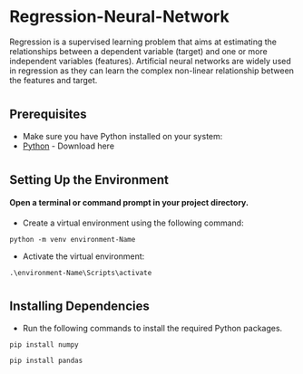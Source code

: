 # Regression-Neural-Network
Regression is a supervised learning problem that aims at estimating the relationships
between a dependent variable (target) and one or more independent variables (features).
Artificial neural networks are widely used in regression as they can learn the complex
non-linear relationship between the features and target.
#
## Prerequisites
* Make sure you have Python installed on your system:
* [Python](https://www.python.org) - Download here 
# 
## Setting Up the Environment
#### Open a terminal or command prompt in your project directory.
* Create a virtual environment using the following command:

```
python -m venv environment-Name
```

* Activate the virtual environment:
```
.\environment-Name\Scripts\activate
```
#

## Installing Dependencies
* Run the following commands to install the required Python packages.
```
pip install numpy
```
```
pip install pandas
```


